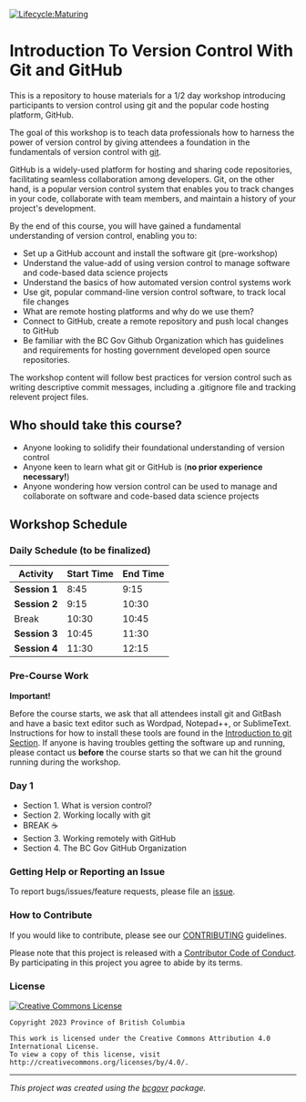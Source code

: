 [![Lifecycle:Maturing](https://img.shields.io/badge/Lifecycle-Maturing-007EC6)](Redirect-URL)

# Introduction To Version Control With Git and GitHub

This is a repository to house materials for a 1/2 day workshop introducing participants to version control using git and the popular code hosting platform, GitHub.

The goal of this workshop is to teach data professionals how to harness the power of version control by giving attendees a foundation in the fundamentals of version control with [git](https://git-scm.com).

GitHub is a widely-used platform for hosting and sharing code repositories, facilitating seamless collaboration among developers. Git, on the other hand, is a popular version control system that enables you to track changes in your code, collaborate with team members, and maintain a history of your project's development.

By the end of this course, you will have gained a fundamental understanding of version control, enabling you to:

-   Set up a GitHub account and install the software git (pre-workshop)
-   Understand the value-add of using version control to manage software and code-based data science projects
-   Understand the basics of how automated version control systems work
-   Use git, popular command-line version control software, to track local file changes
-   What are remote hosting platforms and why do we use them?
-   Connect to GitHub, create a remote repository and push local changes to GitHub
-   Be familiar with the BC Gov Github Organization which has guidelines and requirements for hosting government developed open source repositories.

The workshop content will follow best practices for version control such as writing descriptive commit messages, including a .gitignore file and tracking relevent project files.

## Who should take this course?

-   Anyone looking to solidify their foundational understanding of version control
-   Anyone keen to learn what git or GitHub is (**no prior experience necessary!**)
-   Anyone wondering how version control can be used to manage and collaborate on software and code-based data science projects

## Workshop Schedule

### Daily Schedule (**to be finalized**)

| Activity      | Start Time | End Time |
|---------------|------------|----------|
| **Session 1** | 8:45       | 9:15     |
| **Session 2** | 9:15       | 10:30    |
| Break         | 10:30      | 10:45    |
| **Session 3** | 10:45      | 11:30    |
| **Session 4** | 11:30      | 12:15    |

### Pre-Course Work

**Important!**

Before the course starts, we ask that all attendees install git and GitBash and have a basic text editor such as Wordpad, Notepad++, or SublimeText. Instructions for how to install these tools are found in the [Introduction to git Section](). If anyone is having troubles getting the software up and running, please contact us **before** the course starts so that we can hit the ground running during the workshop.

### Day 1

-   Section 1. What is version control?
-   Section 2. Working locally with git
-   BREAK ☕
-   Section 3. Working remotely with GitHub
-   Section 4. The BC Gov GitHub Organization

### Getting Help or Reporting an Issue

To report bugs/issues/feature requests, please file an [issue](https://github.com/bcgov/ds-intro-to-git/issues/).

### How to Contribute

If you would like to contribute, please see our [CONTRIBUTING](CONTRIBUTING.md) guidelines.

Please note that this project is released with a [Contributor Code of Conduct](CODE_OF_CONDUCT.md). By participating in this project you agree to abide by its terms.

### License

[![Creative Commons License](https://i.creativecommons.org/l/by/4.0/88x31.png)](http://creativecommons.org/licenses/by/4.0/)

```         
Copyright 2023 Province of British Columbia

This work is licensed under the Creative Commons Attribution 4.0 International License.
To view a copy of this license, visit http://creativecommons.org/licenses/by/4.0/.
```

------------------------------------------------------------------------

*This project was created using the [bcgovr](https://github.com/bcgov/bcgovr) package.*
